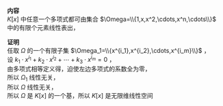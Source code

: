 **内容**  
 $K[x]$ 中任意一个多项式都可由集合 $\Omega=\\{1,x,x^2,\cdots,x^n,\cdots\\}$ 中的有限个元素线性表出，  
  
**证明**  
任取 $\Omega$ 的一个有限子集 $\Omega_1=\\{x^{i_1},x^{i_2},\cdots,x^{i_m}\\}$ ，  
设 $k_1\cdot x^{i_1}+k_2\cdot x^{i_2}+\cdots+k_3\cdot x^{i_m}=0$ ，  
由多项式相等定义得，迫使左边多项式的系数全为零，  
所以 $\Omega_1$ 线性无关，  
所以 $\Omega$ 线性无关，  
所以 $\Omega$ 是 $K[x]$ 的一个基，所以 $K[x]$ 是无限维线性空间  

